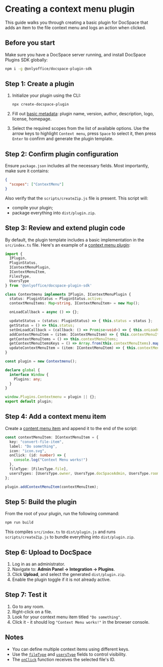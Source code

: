 # Creating a context menu plugin

This guide walks you through creating a basic plugin for DocSpace that adds an item to the file context menu and logs an action when clicked.

## Before you start

Make sure you have a DocSpace server running, and install DocSpace Plugins SDK globally:

``` sh
npm i -g @onlyoffice/docspace-plugin-sdk
```

## Step 1: Create a plugin

1. Initialize your plugin using the CLI:

   ``` sh
   npx create-docspace-plugin
   ```

2. Fill out [basic metadata](/docspace/plugins-sdk/usage-sdk/creating-plugin-template.md): plugin name, version, author, description, logo, license, homepage.

3. Select the required scopes from the list of available options. Use the arrow keys to highlight `Context menu`, press `Space` to select it, then press `Enter` to confirm and generate the plugin template.

## Step 2: Confirm plugin configuration

Ensure `package.json` includes all the necessary fields. Most importantly, make sure it contains:

```json
{
  "scopes": ["ContextMenu"]
}
```

Also verify that the `scripts/createZip.js` file is present. This script will:

- compile your plugin;
- package everything into `dist/plugin.zip`.

## Step 3: Review and extend plugin code

By default, the plugin template includes a basic implementation in the `src/index.ts` file. Here's an example of a [context menu plugin](/docspace/plugins-sdk/usage-sdk/coding-plugin/plugin-types/contextmenuplugin.md):

``` ts
import {
  IPlugin,
  PluginStatus,
  IContextMenuPlugin,
  IContextMenuItem,
  FilesType,
  UsersType
} from '@onlyoffice/docspace-plugin-sdk'

class Contextmenu implements IPlugin, IContextMenuPlugin {
  status: PluginStatus = PluginStatus.active;
  contextMenuItems: Map<string, IContextMenuItem> = new Map();

  onLoadCallback = async () => {};

  updateStatus = (status: PluginStatus) => { this.status = status };
  getStatus = () => this.status;
  setOnLoadCallback = (callback: () => Promise<void>) => { this.onLoadCallback = callback };
  addContextMenuItem = (item: IContextMenuItem) => { this.contextMenuItems.set(item.key, item) };
  getContextMenuItems = () => this.contextMenuItems;
  getContextMenuItemsKeys = () => Array.from(this.contextMenuItems).map(([key]) => key);
  updateContextMenuItem = (item: IContextMenuItem) => { this.contextMenuItems.set(item.key, item) };
}

const plugin = new Contextmenu();

declare global {
  interface Window {
    Plugins: any;
  }
}

window.Plugins.Contextmenu = plugin || {};
export default plugin;
```

## Step 4: Add a context menu item

Create a [content menu item](/docspace/plugins-sdk/usage-sdk/coding-plugin/plugin-items/contextmenuitem.md) and append it to the end of the script:

``` ts
const contextMenuItem: IContextMenuItem = {
  key: "convert-file-item",
  label: "Do something",
  icon: "icon.svg",
  onClick: (id: number) => {
    console.log("Context Menu works!")
  },
  fileType: [FilesType.file],
  usersTypes: [UsersType.owner, UsersType.docSpaceAdmin, UsersType.roomAdmin],
};

plugin.addContextMenuItem(contextMenuItem);
```

## Step 5: Build the plugin

From the root of your plugin, run the following command:

``` sh
npm run build
```

This compiles `src/index.ts` to `dist/plugin.js` and runs `scripts/createZip.js` to bundle everything into `dist/plugin.zip`.

## Step 6: Upload to DocSpace

1. Log in as an administrator.
2. Navigate to: **Admin Panel → Integration → Plugins**.
3. Click **Upload**, and select the generated `dist/plugin.zip`.
4. Enable the plugin toggle if it is not already active.

## Step 7: Test it

1. Go to any room.
2. Right-click on a file.
3. Look for your context menu item titled `"Do something"`.
4. Click it - it should log `"Context Menu works!"` in the browser console.

## Notes

- You can define multiple context items using different keys.
- Use the [`fileType`](/docspace/plugins-sdk/usage-sdk/coding-plugin/plugin-items/contextmenuitem.md#filetype) and [`usersType`](/docspace/plugins-sdk/usage-sdk/coding-plugin/plugin-items/contextmenuitem.md#userstype) fields to control visibility.
- The [`onClick`](/docspace/plugins-sdk/usage-sdk/coding-plugin/plugin-items/contextmenuitem.md#onclick) function receives the selected file's ID.
